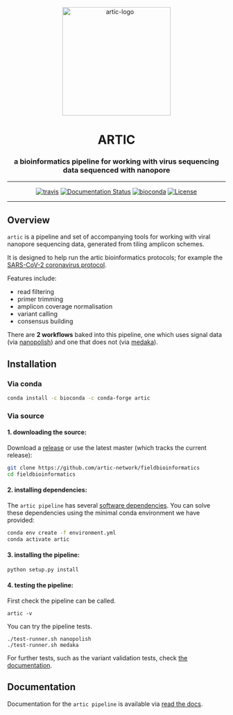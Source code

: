 <div align="center">
    <img src="docs/artic-logo.png?raw=true?" alt="artic-logo" width="250">
    <h1>ARTIC</h1>
    <h3>a bioinformatics pipeline for working with virus sequencing data sequenced with nanopore</h3>
    <hr>
    <a href="https://travis-ci.org/artic-network/fieldbioinformatics"><img src="https://travis-ci.org/artic-network/fieldbioinformatics.svg?branch=master" alt="travis"></a>
    <a href='http://artic.readthedocs.io/en/latest/?badge=latest'><img src='https://readthedocs.org/projects/artic/badge/?version=latest' alt='Documentation Status'></a>
    <a href="https://bioconda.github.io/recipes/artic/README.html"><img src="https://anaconda.org/bioconda/artic/badges/downloads.svg" alt="bioconda"></a>
    <a href="https://github.com/artic-network/fieldbioinformatics/blob/master/LICENSE"><img src="https://img.shields.io/badge/license-MIT-orange.svg" alt="License"></a>
</div>

---

## Overview

`artic` is a pipeline and set of accompanying tools for working with viral nanopore sequencing data, generated from tiling amplicon schemes.

It is designed to help run the artic bioinformatics protocols; for example the [SARS-CoV-2 coronavirus protocol](https://artic.network/ncov-2019/ncov2019-bioinformatics-sop.html).

Features include:

- read filtering
- primer trimming
- amplicon coverage normalisation
- variant calling
- consensus building

There are **2 workflows** baked into this pipeline, one which uses signal data (via [nanopolish](https://github.com/jts/nanopolish)) and one that does not (via [medaka](https://github.com/nanoporetech/medaka)).

## Installation

### Via conda

```sh
conda install -c bioconda -c conda-forge artic
```

### Via source

#### 1. downloading the source:

Download a [release](https://github.com/artic-network/fieldbioinformatics/releases) or use the latest master (which tracks the current release):

```sh
git clone https://github.com/artic-network/fieldbioinformatics
cd fieldbioinformatics
```

#### 2. installing dependencies:

The `artic pipeline` has several [software dependencies](https://github.com/artic-network/fieldbioinformatics/blob/master/environment.yml). You can solve these dependencies using the minimal conda environment we have provided:

```sh
conda env create -f environment.yml
conda activate artic
```

#### 3. installing the pipeline:

```sh
python setup.py install
```

#### 4. testing the pipeline:

First check the pipeline can be called.

```
artic -v
```

You can try the pipeline tests.

```
./test-runner.sh nanopolish
./test-runner.sh medaka
```

For further tests, such as the variant validation tests, check [the documentation](http://artic.readthedocs.io/en/latest/tests?badge=latest).

## Documentation

Documentation for the `artic pipeline` is available via [read the docs](http://artic.readthedocs.io/en/latest/?badge=latest).
